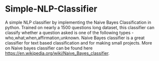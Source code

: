 # Simple-NLP-Classifier

A simple NLP classifier by implementing the Naive Bayes Classification in python. Trained on nearly a 1500 questions long dataset, this classifier can classify whether a question asked is one of the following types - who,what,when,affirmation,unknown.
Naive Bayes classifier is a great classifier for text based classification and for making small projects. More on Naive bayes classifier can be found here https://en.wikipedia.org/wiki/Naive_Bayes_classifier.
